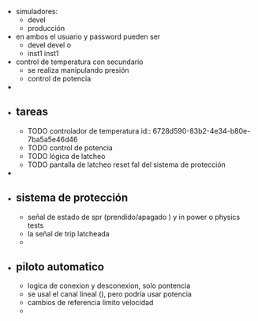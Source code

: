 - simuladores:
	- devel
	- producción
- en ambos el usuario y password pueden ser
	- devel devel o
	- inst1 inst1
- control de temperatura con secundario
	- se realiza manipulando presión
	- control de potencia
-
- ## tareas
	- TODO controlador de temperatura
	  id:: 6728d590-83b2-4e34-b80e-7ba5a5e46d46
	- TODO control de potencia
	- TODO lógica de latcheo
	- TODO pantalla de latcheo reset fal del sistema de protección
-
- ## sistema de protección
	- señal de estado de spr (prendido/apagado ) y in power o physics tests
	- la  señal de trip latcheada
	-
- ## piloto automatico
	- logica de conexion y desconexion, solo pontencia
	- se usal el canal lineal (), pero podría usar potencia
	- cambios de referencia limito velocidad
	-